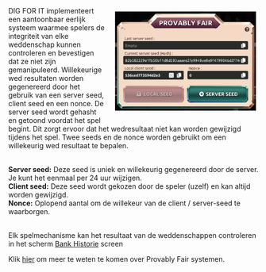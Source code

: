 <img align="right" style="padding:10px 5px 15px 20px;" height="200" src="../_media/provablyfair-screen.png">
DIG FOR IT implementeert een aantoonbaar eerlijk systeem waarmee spelers de integriteit van elke weddenschap kunnen controleren en bevestigen dat ze niet zijn gemanipuleerd. Willekeurige wed resultaten worden gegenereerd door het gebruik van een server seed, client seed en een nonce. De server seed wordt gehasht en getoond voordat het spel begint. Dit zorgt ervoor dat het wedresultaat niet kan worden gewijzigd tijdens het spel. Twee seeds en de nonce worden gebruikt om een willekeurig wed resultaat te bepalen.<br><br>

**Server seed:** Deze seed is uniek en willekeurig gegenereerd door de server. Je kunt het eenmaal per 24 uur wijzigen.<br>
**Client seed:** Deze seed wordt gekozen door de speler (uzelf) en kan altijd worden gewijzigd.<br>
**Nonce:** Oplopend aantal om de willekeur van de client / server-seed te waarborgen.<br><br>

Elk spelmechanisme kan het resultaat van de weddenschappen controleren in het scherm [Bank Historie](./bank.md "bank") screen </bank>

Klik <a href="https://en.wikipedia.org/wiki/Provably_fair" target="_blank">hier</a> om meer te weten te komen over Provably Fair systemen.
